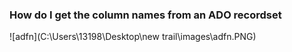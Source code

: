 ### How do I get the column names from an ADO recordset

![adfn](C:\Users\13198\Desktop\new trail\images\adfn.PNG)

